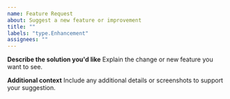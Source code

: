 ```yaml
---
name: Feature Request
about: Suggest a new feature or improvement
title: ""
labels: "type.Enhancement"
assignees: ""
---
```


**Describe the solution you'd like**
Explain the change or new feature you want to see.

**Additional context**
Include any additional details or screenshots to support your suggestion.
